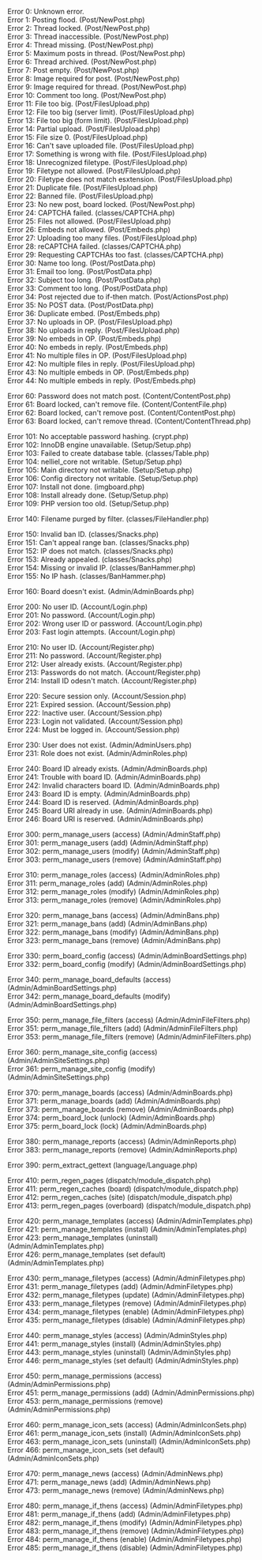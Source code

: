 Error 0: Unknown error.  
Error 1: Posting flood. (Post/NewPost.php)  
Error 2: Thread locked. (Post/NewPost.php)  
Error 3: Thread inaccessible. (Post/NewPost.php)  
Error 4: Thread missing. (Post/NewPost.php)  
Error 5: Maximum posts in thread. (Post/NewPost.php)  
Error 6: Thread archived. (Post/NewPost.php)  
Error 7: Post empty. (Post/NewPost.php)  
Error 8: Image required for post. (Post/NewPost.php)  
Error 9: Image required for thread. (Post/NewPost.php)  
Error 10: Comment too long. (Post/NewPost.php)  
Error 11: File too big. (Post/FilesUpload.php)  
Error 12: File too big (server limit). (Post/FilesUpload.php)  
Error 13: File too big (form limit). (Post/FilesUpload.php)  
Error 14: Partial upload. (Post/FilesUpload.php)  
Error 15: File size 0. (Post/FilesUpload.php)  
Error 16: Can't save uploaded file. (Post/FilesUpload.php)  
Error 17: Something is wrong with file. (Post/FilesUpload.php)  
Error 18: Unrecognized filetype. (Post/FilesUpload.php)  
Error 19: Filetype not allowed. (Post/FilesUpload.php)  
Error 20: Filetype does not match esxtension. (Post/FilesUpload.php)  
Error 21: Duplicate file. (Post/FilesUpload.php)  
Error 22: Banned file. (Post/FilesUpload.php)  
Error 23: No new post, board locked. (Post/NewPost.php)  
Error 24: CAPTCHA failed. (classes/CAPTCHA.php)  
Error 25: Files not allowed. (Post/FilesUpload.php)  
Error 26: Embeds not allowed. (Post/Embeds.php)  
Error 27: Uploading too many files. (Post/FilesUpload.php)  
Error 28: reCAPTCHA failed. (classes/CAPTCHA.php)  
Error 29: Requesting CAPTCHAs too fast. (classes/CAPTCHA.php)  
Error 30: Name too long. (Post/PostData.php)  
Error 31: Email too long. (Post/PostData.php)  
Error 32: Subject too long. (Post/PostData.php)  
Error 33: Comment too long. (Post/PostData.php)  
Error 34: Post rejected due to if-then match. (Post/ActionsPost.php)  
Error 35: No POST data. (Post/PostData.php)  
Error 36: Duplicate embed. (Post/Embeds.php)  
Error 37: No uploads in OP. (Post/FilesUpload.php)  
Error 38: No uploads in reply. (Post/FilesUpload.php)  
Error 39: No embeds in OP. (Post/Embeds.php)  
Error 40: No embeds in reply. (Post/Embeds.php)  
Error 41: No multiple files in OP. (Post/FilesUpload.php)  
Error 42: No multiple files in reply. (Post/FilesUpload.php)  
Error 43: No multiple embeds in OP. (Post/Embeds.php)  
Error 44: No multiple embeds in reply. (Post/Embeds.php)  

Error 60: Password does not match post. (Content/ContentPost.php)  
Error 61: Board locked, can't remove file. (Content/ContentFile.php)  
Error 62: Board locked, can't remove post. (Content/ContentPost.php)  
Error 63: Board locked, can't remove thread. (Content/ContentThread.php)  

Error 101: No acceptable password hashing. (crypt.php)  
Error 102: InnoDB engine unavailable. (Setup/Setup.php)  
Error 103: Failed to create database table. (classes/Table.php)  
Error 104: nelliel_core not writable. (Setup/Setup.php)  
Error 105: Main directory not writable. (Setup/Setup.php)  
Error 106: Config directory not writable. (Setup/Setup.php)  
Error 107: Install not done. (imgboard.php)  
Error 108: Install already done. (Setup/Setup.php)  
Error 109: PHP version too old. (Setup/Setup.php)  

Error 140: Filename purged by filter. (classes/FileHandler.php) 

Error 150: Invalid ban ID. (classes/Snacks.php)  
Error 151: Can't appeal range ban. (classes/Snacks.php)  
Error 152: IP does not match. (classes/Snacks.php)  
Error 153: Already appealed. (classes/Snacks.php)  
Error 154: Missing or invalid IP. (classes/BanHammer.php)  
Error 155: No IP hash. (classes/BanHammer.php)  

Error 160: Board doesn't exist. (Admin/AdminBoards.php) 

Error 200: No user ID. (Account/Login.php)  
Error 201: No password. (Account/Login.php)  
Error 202: Wrong user ID or password. (Account/Login.php)  
Error 203: Fast login attempts. (Account/Login.php)  

Error 210: No user ID. (Account/Register.php)  
Error 211: No password. (Account/Register.php)  
Error 212: User already exists. (Account/Register.php)  
Error 213: Passwords do not match. (Account/Register.php)  
Error 214: Install ID odesn't match. (Account/Register.php)  

Error 220: Secure session only. (Account/Session.php)  
Error 221: Expired session. (Account/Session.php)  
Error 222: Inactive user. (Account/Session.php)  
Error 223: Login not validated. (Account/Session.php)  
Error 224: Must be logged in. (Account/Session.php)  

Error 230: User does not exist. (Admin/AdminUsers.php)  
Error 231: Role does not exist. (Admin/AdminRoles.php)  

Error 240: Board ID already exists. (Admin/AdminBoards.php)  
Error 241: Trouble with board ID. (Admin/AdminBoards.php)  
Error 242: Invalid characters board ID. (Admin/AdminBoards.php)  
Error 243: Board ID is empty. (Admin/AdminBoards.php)  
Error 244: Board ID is reserved. (Admin/AdminBoards.php)  
Error 245: Board URI already in use. (Admin/AdminBoards.php)  
Error 246: Board URI is reserved. (Admin/AdminBoards.php)  

Error 300: perm_manage_users (access) (Admin/AdminStaff.php)  
Error 301: perm_manage_users (add) (Admin/AdminStaff.php)  
Error 302: perm_manage_users (modify) (Admin/AdminStaff.php)  
Error 303: perm_manage_users (remove) (Admin/AdminStaff.php)  

Error 310: perm_manage_roles (access) (Admin/AdminRoles.php)  
Error 311: perm_manage_roles (add) (Admin/AdminRoles.php)  
Error 312: perm_manage_roles (modify) (Admin/AdminRoles.php)  
Error 313: perm_manage_roles (remove) (Admin/AdminRoles.php)  

Error 320: perm_manage_bans (access) (Admin/AdminBans.php)  
Error 321: perm_manage_bans (add) (Admin/AdminBans.php)  
Error 322: perm_manage_bans (modify) (Admin/AdminBans.php)  
Error 323: perm_manage_bans (remove) (Admin/AdminBans.php)  

Error 330: perm_board_config (access) (Admin/AdminBoardSettings.php)  
Error 332: perm_board_config (modify) (Admin/AdminBoardSettings.php)  

Error 340: perm_manage_board_defaults (access) (Admin/AdminBoardSettings.php)  
Error 342: perm_manage_board_defaults (modify) (Admin/AdminBoardSettings.php)  

Error 350: perm_manage_file_filters (access) (Admin/AdminFileFilters.php)  
Error 351: perm_manage_file_filters (add) (Admin/AdminFileFilters.php)  
Error 353: perm_manage_file_filters (remove) (Admin/AdminFileFilters.php)  

Error 360: perm_manage_site_config (access) (Admin/AdminSiteSettings.php)  
Error 361: perm_manage_site_config (modify) (Admin/AdminSiteSettings.php)  

Error 370: perm_manage_boards (access) (Admin/AdminBoards.php)  
Error 371: perm_manage_boards (add) (Admin/AdminBoards.php)  
Error 373: perm_manage_boards (remove) (Admin/AdminBoards.php)  
Error 374: perm_board_lock (unlock) (Admin/AdminBoards.php)  
Error 375: perm_board_lock (lock) (Admin/AdminBoards.php)  

Error 380: perm_manage_reports (access) (Admin/AdminReports.php)  
Error 383: perm_manage_reports (remove) (Admin/AdminReports.php)  

Error 390: perm_extract_gettext (language/Language.php)  

Error 410: perm_regen_pages (dispatch/module_dispatch.php)  
Error 411: perm_regen_caches (board) (dispatch/module_dispatch.php)  
Error 412: perm_regen_caches (site) (dispatch/module_dispatch.php)  
Error 413: perm_regen_pages (overboard) (dispatch/module_dispatch.php)  

Error 420: perm_manage_templates (access) (Admin/AdminTemplates.php)  
Error 421: perm_manage_templates (install) (Admin/AdminTemplates.php)  
Error 423: perm_manage_templates (uninstall) (Admin/AdminTemplates.php)  
Error 426: perm_manage_templates (set default) (Admin/AdminTemplates.php)  

Error 430: perm_manage_filetypes (access) (Admin/AdminFiletypes.php)  
Error 431: perm_manage_filetypes (add) (Admin/AdminFiletypes.php)  
Error 432: perm_manage_filetypes (update) (Admin/AdminFiletypes.php)  
Error 433: perm_manage_filetypes (remove) (Admin/AdminFiletypes.php)  
Error 434: perm_manage_filetypes (enable) (Admin/AdminFiletypes.php)  
Error 435: perm_manage_filetypes (disable) (Admin/AdminFiletypes.php)  

Error 440: perm_manage_styles (access) (Admin/AdminStyles.php)  
Error 441: perm_manage_styles (install) (Admin/AdminStyles.php)  
Error 443: perm_manage_styles (uninstall) (Admin/AdminStyles.php)  
Error 446: perm_manage_styles (set default) (Admin/AdminStyles.php)  

Error 450: perm_manage_permissions (access) (Admin/AdminPermissions.php)  
Error 451: perm_manage_permissions (add) (Admin/AdminPermissions.php)  
Error 453: perm_manage_permissions (remove) (Admin/AdminPermissions.php)  

Error 460: perm_manage_icon_sets (access) (Admin/AdminIconSets.php)  
Error 461: perm_manage_icon_sets (install) (Admin/AdminIconSets.php)  
Error 463: perm_manage_icon_sets (uninstall) (Admin/AdminIconSets.php)  
Error 466: perm_manage_icon_sets (set default)(Admin/AdminIconSets.php)  

Error 470: perm_manage_news (access) (Admin/AdminNews.php)  
Error 471: perm_manage_news (add) (Admin/AdminNews.php)  
Error 473: perm_manage_news (remove) (Admin/AdminNews.php)  

Error 480: perm_manage_if_thens (access) (Admin/AdminFiletypes.php)  
Error 481: perm_manage_if_thens (add) (Admin/AdminFiletypes.php)  
Error 482: perm_manage_if_thens (modify) (Admin/AdminFiletypes.php)  
Error 483: perm_manage_if_thens (remove) (Admin/AdminFiletypes.php)  
Error 484: perm_manage_if_thens (enable) (Admin/AdminFiletypes.php)  
Error 485: perm_manage_if_thens (disable) (Admin/AdminFiletypes.php)  